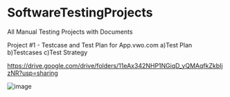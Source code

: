 # SoftwareTestingProjects
All Manual Testing Projects with Documents

Project #1 - Testcase and Test Plan for App.vwo.com
a)Test Plan
b)Testcases
c)Test Strategy

https://drive.google.com/drive/folders/11eAx342NHP1NGiqD_yQMAqfkZkbIjzNR?usp=sharing

![image](https://github.com/Kiran-Ravindra/SoftwareTestingProjects/assets/26848058/290a2a3a-cc5f-4f11-9a61-ede8c405a6b2)

